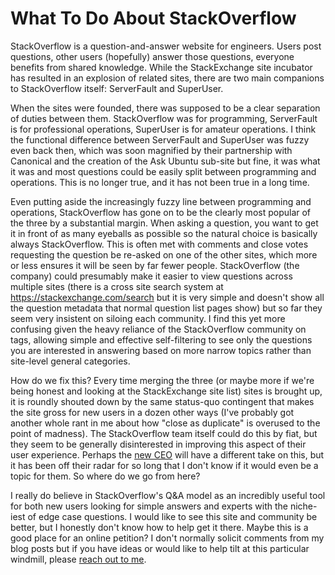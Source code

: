 # What To Do About StackOverflow

StackOverflow is a question-and-answer website for engineers. Users post questions, other users (hopefully) answer those questions, everyone benefits from shared knowledge. While the StackExchange site incubator has resulted in an explosion of related sites, there are two main companions to StackOverflow itself: ServerFault and SuperUser.

When the sites were founded, there was supposed to be a clear separation of duties between them. StackOverflow was for programming, ServerFault is for professional operations, SuperUser is for amateur operations. I think the functional difference between ServerFault and SuperUser was fuzzy even back then, which was soon magnified by their partnership with Canonical and the creation of the Ask Ubuntu sub-site but fine, it was what it was and most questions could be easily split between programming and operations. This is no longer true, and it has not been true in a long time.  

Even putting aside the increasingly fuzzy line between programming and operations, StackOverflow has gone on to be the clearly most popular of the three by a substantial margin. When asking a question, you want to get it in front of as many eyeballs as possible so the natural choice is basically always StackOverflow. This is often met with comments and close votes requesting the question be re-asked on one of the other sites, which more or less ensures it will be seen by far fewer people. StackOverflow (the company) could presumably make it easier to view questions across multiple sites (there is a cross site search system at https://stackexchange.com/search but it is very simple and doesn't show all the question metadata that normal question list pages show) but so far they seem very insistent on siloing each community. I find this yet more confusing given the heavy reliance of the StackOverflow community on tags, allowing simple and effective self-filtering to see only the questions you are interested in answering based on more narrow topics rather than site-level general categories.

How do we fix this? Every time merging the three (or maybe more if we're being honest and looking at the StackExchange site list) sites is brought up, it is roundly shouted down by the same status-quo contingent that makes the site gross for new users in a dozen other ways (I've probably got another whole rant in me about how "close as duplicate" is overused to the point of madness). The StackOverflow team itself could do this by fiat, but they seem to be generally disinterested in improving this aspect of their user experience. Perhaps the [new CEO](https://stackoverflow.blog/2019/09/24/announcing-stack-overflows-new-ceo-prashanth-chandrasekar/) will have a different take on this, but it has been off their radar for so long that I don't know if it would even be a topic for them. So where do we go from here?

I really do believe in StackOverflow's Q&A model as an incredibly useful tool for both new users looking for simple answers and experts with the niche-iest of edge case questions. I would like to see this site and community be better, but I honestly don't know how to help get it there. Maybe this is a good place for an online petition? I don't normally solicit comments from my blog posts but if you have ideas or would like to help tilt at this particular windmill, please [reach out to me](https://twitter.com/kantrn).